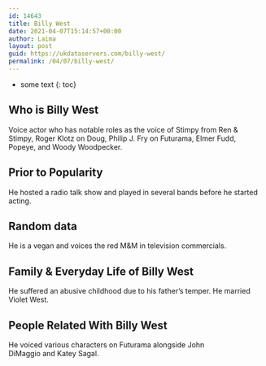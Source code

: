 ```yaml
---
id: 14643
title: Billy West
date: 2021-04-07T15:14:57+00:00
author: Laima
layout: post
guid: https://ukdataservers.com/billy-west/
permalink: /04/07/billy-west/
---
```


* some text
{: toc}


## Who is Billy West
                  
                  
                  
Voice actor who has notable roles as the voice of Stimpy from Ren & Stimpy, Roger Klotz on Doug, Philip J. Fry on Futurama, Elmer Fudd, Popeye, and Woody Woodpecker.
                  
              
            
              
            
                
                
                
## Prior to Popularity
                  
                  
                  
He hosted a radio talk show and played in several bands before he started acting.
                  
              
            
              
            
                
                
                
## Random data
                  
                  
                  
He is a vegan and voices the red M&M in television commercials.
                  
              
            
              
            
                
                
                
## Family & Everyday Life of Billy West
                  
                  
                  
He suffered an abusive childhood due to his father&#8217;s temper. He married Violet West.
                  
              
            
              
            
                
                
                
## People Related With Billy West
                  
                  
                  
He voiced various characters on Futurama alongside John DiMaggio and Katey Sagal.
                  
              
            
              
            
                
              
            
              
              
            
            
              
            
          
          
          